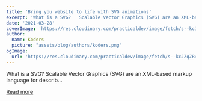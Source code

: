 ```yaml
---
title: 'Bring you website to life with SVG animations'
excerpt: 'What is a SVG?   Scalable Vector Graphics (SVG) are an XML-based markup language for describ...'
date: '2021-03-28'
coverImage: 'https://res.cloudinary.com/practicaldev/image/fetch/s--kcJZqZBv--/c_imagga_scale,f_auto,fl_progressive,h_420,q_66,w_1000/https://dev-to-uploads.s3.amazonaws.com/uploads/articles/y1qp672723edbgtuoscc.gif'
author:
  name: Koders
  picture: "assets/blog/authors/koders.png"
ogImage:
  url: 'https://res.cloudinary.com/practicaldev/image/fetch/s--kcJZqZBv--/c_imagga_scale,f_auto,fl_progressive,h_420,q_66,w_1000/https://dev-to-uploads.s3.amazonaws.com/uploads/articles/y1qp672723edbgtuoscc.gif'
---
```


What is a SVG?   Scalable Vector Graphics (SVG) are an XML-based markup language for describ...

[Read more](https://dev.to/ruppysuppy/bring-you-website-to-life-with-svg-animations-252e)
